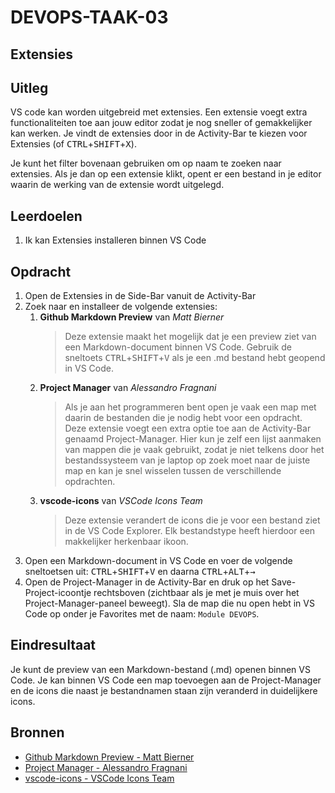 # DEVOPS-TAAK-03

## Extensies

## Uitleg

VS code kan worden uitgebreid met extensies. Een extensie voegt extra functionaliteiten toe aan jouw editor zodat je nog sneller of gemakkelijker kan werken. Je vindt de extensies door in de Activity-Bar te kiezen voor Extensies (of <kbd>CTRL</kbd>+<kbd>SHIFT</kbd>+<kbd>X</kbd>).

Je kunt het filter bovenaan gebruiken om op naam te zoeken naar extensies. Als je dan op een extensie klikt, opent er een bestand in je editor waarin de werking van de extensie wordt uitgelegd.

## Leerdoelen

1. Ik kan Extensies installeren binnen VS Code 

## Opdracht

1. Open de Extensies in de Side-Bar vanuit de Activity-Bar
2. Zoek naar en installeer de volgende extensies:
   1. **Github Markdown Preview** van *Matt Bierner*
        > Deze extensie maakt het mogelijk dat je een preview ziet van een Markdown-document binnen VS Code. Gebruik de sneltoets <kbd>CTRL</kbd>+<kbd>SHIFT</kbd>+<kbd>V</kbd> als je een .md bestand hebt geopend in VS Code.
   2. **Project Manager** van *Alessandro Fragnani*
        > Als je aan het programmeren bent open je vaak een map met daarin de bestanden die je nodig hebt voor een opdracht. Deze extensie voegt een extra optie toe aan de Activity-Bar genaamd Project-Manager. Hier kun je zelf een lijst aanmaken van mappen die je vaak gebruikt, zodat je niet telkens door het bestandssysteem van je laptop op zoek moet naar de juiste map en kan je snel wisselen tussen de verschillende opdrachten.
   3. **vscode-icons** van *VSCode Icons Team*
        > Deze extensie verandert de icons die je voor een bestand ziet in de VS Code Explorer. Elk bestandstype heeft hierdoor een makkelijker herkenbaar ikoon.
3. Open een Markdown-document in VS Code en voer de volgende sneltoetsen uit: <kbd>CTRL</kbd>+<kbd>SHIFT</kbd>+<kbd>V</kbd> en daarna <kbd>CTRL</kbd>+<kbd>ALT</kbd>+<kbd>&rarr;</kbd> 
4. Open de Project-Manager in de Activity-Bar en druk op het Save-Project-icoontje rechtsboven (zichtbaar als je met je muis over het Project-Manager-paneel beweegt). Sla de map die nu open hebt in VS Code op onder je Favorites met de naam: `Module DEVOPS`.

## Eindresultaat

Je kunt de preview van een Markdown-bestand (.md) openen binnen VS Code. Je kan binnen VS Code een map toevoegen aan de Project-Manager en de icons die naast je bestandnamen staan zijn veranderd in duidelijkere icons.

## Bronnen

- [Github Markdown Preview - Matt Bierner](https://marketplace.visualstudio.com/items?itemName=bierner.github-markdown-preview)
- [Project Manager - Alessandro Fragnani](https://marketplace.visualstudio.com/items?itemName=alefragnani.project-manager)
- [vscode-icons - VSCode Icons Team](https://marketplace.visualstudio.com/items?itemName=vscode-icons-team.vscode-icons)
